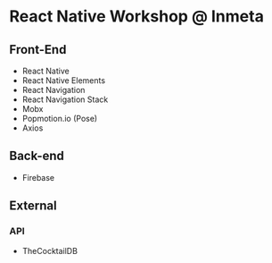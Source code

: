 ﻿# React Native Workshop @ Inmeta

## Front-End

-   React Native
-   React Native Elements
-   React Navigation
-   React Navigation Stack
-   Mobx
-   Popmotion.io (Pose)
-   Axios

## Back-end

-   Firebase

## External

### API

-   TheCocktailDB
